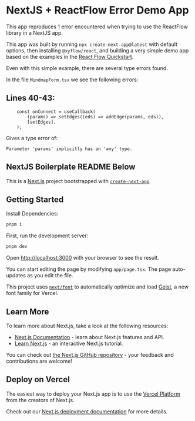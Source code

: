 # NextJS + ReactFlow Error Demo App

This app reproduces 1 error encountered when trying to use the ReactFlow library in a NextJS app.

This app was built by running `npx create-next-app@latest` with default options, then installing `@xyflow/react`, and building a very simple demo app based on the examples in the [React Flow Quickstart](https://reactflow.dev/learn).

Even with this simple example, there are several type errors found.

In the file `MindmapForm.tsx` we see the following errors:


## Lines 40-43:

```
	const onConnect = useCallback(
		(params) => setEdges((eds) => addEdge(params, eds)),
		[setEdges],
	);
```

Gives a type error of:
```
Parameter 'params' implicitly has an 'any' type.
```

## NextJS Boilerplate README Below

This is a [Next.js](https://nextjs.org) project bootstrapped with [`create-next-app`](https://nextjs.org/docs/app/api-reference/cli/create-next-app).

## Getting Started

Install Dependencies:

```bash
pnpm i
```

First, run the development server:

```bash
pnpm dev
```

Open [http://localhost:3000](http://localhost:3000) with your browser to see the result.

You can start editing the page by modifying `app/page.tsx`. The page auto-updates as you edit the file.

This project uses [`next/font`](https://nextjs.org/docs/app/building-your-application/optimizing/fonts) to automatically optimize and load [Geist](https://vercel.com/font), a new font family for Vercel.

## Learn More

To learn more about Next.js, take a look at the following resources:

- [Next.js Documentation](https://nextjs.org/docs) - learn about Next.js features and API.
- [Learn Next.js](https://nextjs.org/learn) - an interactive Next.js tutorial.

You can check out [the Next.js GitHub repository](https://github.com/vercel/next.js) - your feedback and contributions are welcome!

## Deploy on Vercel

The easiest way to deploy your Next.js app is to use the [Vercel Platform](https://vercel.com/new?utm_medium=default-template&filter=next.js&utm_source=create-next-app&utm_campaign=create-next-app-readme) from the creators of Next.js.

Check out our [Next.js deployment documentation](https://nextjs.org/docs/app/building-your-application/deploying) for more details.
